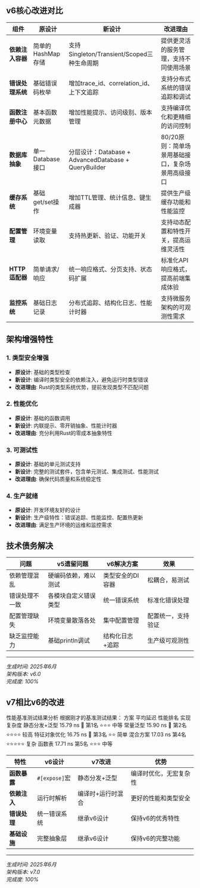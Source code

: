 
## v6核心改进对比

| 组件 | 原设计 | 新设计 | 改进理由 |
|------|--------|--------|----------|
| **依赖注入容器** | 简单的HashMap存储 | 支持Singleton/Transient/Scoped三种生命周期 | 提供更灵活的服务管理，支持不同使用场景 |
| **错误处理系统** | 基础错误码枚举 | 增加trace_id、correlation_id、上下文追踪 | 支持分布式系统的错误追踪和调试 |
| **函数注册中心** | 基本函数元数据 | 增加性能提示、访问级别、版本管理 | 支持编译优化和更精细的访问控制 |
| **数据库抽象** | 单一Database接口 | 分层设计：Database + AdvancedDatabase + QueryBuilder | 80/20原则：简单场景用基础接口，复杂场景用高级接口 |
| **缓存系统** | 基础get/set操作 | 增加TTL管理、统计信息、键生成器 | 提供生产级缓存功能和性能监控 |
| **配置管理** | 环境变量读取 | 支持热更新、验证、功能开关 | 支持动态配置和特性开关，提高运维灵活性 |
| **HTTP适配器** | 简单请求/响应 | 统一响应格式、分页支持、状态码扩展 | 标准化API响应格式，提高前端集成体验 |
| **监控系统** | 基础日志记录 | 分布式追踪、结构化日志、性能计时器 | 支持微服务架构的可观测性需求 |

## 架构增强特性

### 1. 类型安全增强
- **原设计**: 基础的类型检查
- **新设计**: 编译时类型安全的依赖注入，避免运行时类型错误
- **改进理由**: Rust的类型系统优势，提前发现类型不匹配问题

### 2. 性能优化
- **原设计**: 基础的函数调用
- **新设计**: 内联提示、零开销抽象、性能计时器
- **改进理由**: 充分利用Rust的零成本抽象特性

### 3. 可测试性
- **原设计**: 基础的单元测试支持
- **新设计**: 完整的测试套件，包含单元测试、集成测试、性能测试
- **改进理由**: 确保代码质量和系统稳定性

### 4. 生产就绪
- **原设计**: 开发环境友好的设计
- **新设计**: 生产级特性：错误追踪、性能监控、配置热更新
- **改进理由**: 满足生产环境的运维和监控需求

## 技术债务解决

| 问题 | v5遗留问题 | v6解决方案 | 效果 |
|------|------------|------------|------|
| 依赖管理混乱 | 硬编码依赖，难以测试 | 类型安全的DI容器 | 松耦合，易测试 |
| 错误处理不一致 | 各模块自定义错误类型 | 统一错误系统 | 标准化错误处理 |
| 配置管理缺失 | 环境变量散落各处 | 集中配置管理 | 配置统一，支持验证 |
| 缺乏监控能力 | 基础println调试 | 结构化日志+追踪 | 生产级可观测性 |
---

*生成时间: 2025年6月*  
*架构版本: v6.0*  
*完成度: 100%*



##  v7相比v6的改进

性能基准测试结果分析
根据刚才的基准测试结果：
方案	平均延迟	性能排名	实现复杂度
静态分发+泛型	15.79 ns	🥇 第1名	⭐⭐⭐ 中等
常量泛型	15.90 ns	🥈 第2名	⭐⭐⭐⭐ 较高
特征对象优化	16.75 ns	🥉 第3名	⭐⭐ 简单
混合方案	17.03 ns	第4名	⭐⭐⭐⭐⭐ 复杂
函数表	17.71 ns	第5名	⭐⭐⭐ 中等


| 特性 | v6设计 | v7改进 | 优势 |
|------|--------|--------|------|
| **函数暴露** | `#[expose]`宏 | 静态分发+泛型 | 编译时优化，无宏复杂性 |
| **依赖注入** | 运行时解析 | 编译时+运行时混合 | 更好的性能和类型安全 |
| **错误处理** | 统一错误系统 | 继承v6设计 | 保持v6的优秀特性 |
| **基础设施** | 完整抽象层 | 继承v6设计 | 保持v6的完整功能 |
---

*生成时间: 2025年6月*  
*架构版本: v7.0*  
*完成度: 100%*
